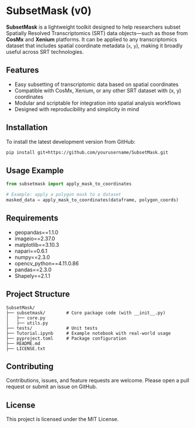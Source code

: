 
# SubsetMask (v0)

**SubsetMask** is a lightweight toolkit designed to help researchers subset Spatially Resolved Transcriptomics (SRT) data objects—such as those from **CosMx** and **Xenium** platforms. It can be applied to any transcriptomics dataset that includes spatial coordinate metadata (`x`, `y`), making it broadly useful across SRT technologies.

## Features

* Easy subsetting of transcriptomic data based on spatial coordinates
* Compatible with CosMx, Xenium, or any other SRT dataset with (x, y) coordinates
* Modular and scriptable for integration into spatial analysis workflows
* Designed with reproducibility and simplicity in mind

## Installation

To install the latest development version from GitHub:

```bash
pip install git+https://github.com/yourusername/SubsetMask.git
```

## Usage Example

```python
from subsetmask import apply_mask_to_coordinates

# Example: apply a polygon mask to a dataset
masked_data = apply_mask_to_coordinates(dataframe, polygon_coords)
```

## Requirements

* geopandas==1.1.0
* imageio==2.37.0
* matplotlib==3.10.3
* napari==0.6.1
* numpy==2.3.0
* opencv_python==4.11.0.86
* pandas==2.3.0
* Shapely==2.1.1

## Project Structure

```
SubsetMask/
├── subsetmask/        # Core package code (with __init__.py)
│   ├── core.py
│   ├── utils.py
├── tests/             # Unit tests
├── Tutorial.ipynb     # Example notebook with real-world usage
├── pyproject.toml     # Package configuration
├── README.md
├── LICENSE.txt
```

## Contributing

Contributions, issues, and feature requests are welcome. Please open a pull request or submit an issue on GitHub.

## License

This project is licensed under the MIT License.
